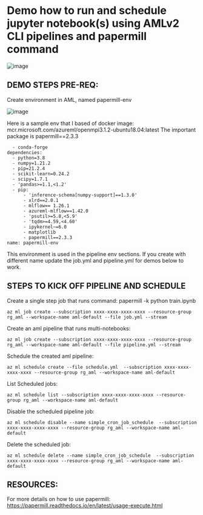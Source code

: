 # Demo how to run and schedule jupyter notebook(s) using AMLv2 CLI pipelines and papermill command

![image](https://user-images.githubusercontent.com/5873303/206207142-16ef62e7-d63e-4f71-b917-3f68d410a4ee.png)


## DEMO STEPS PRE-REQ:
Create environment in AML, named papermill-env

![image](https://user-images.githubusercontent.com/5873303/206250933-e9aa6db0-8f40-4db6-a9ce-8782e542e971.png)

Here is a sample env that I based of docker image: mcr.microsoft.com/azureml/openmpi3.1.2-ubuntu18.04:latest
The important package is papermill==2.3.3

```channels:
  - conda-forge
dependencies:
  - python=3.8
  - numpy=1.21.2
  - pip=21.2.4
  - scikit-learn=0.24.2
  - scipy=1.7.1
  - 'pandas>=1.1,<1.2'
  - pip:
      - 'inference-schema[numpy-support]==1.3.0'
      - xlrd==2.0.1
      - mlflow== 1.26.1
      - azureml-mlflow==1.42.0
      - 'psutil>=5.8,<5.9'
      - 'tqdm>=4.59,<4.60'
      - ipykernel~=6.0
      - matplotlib
      - papermill==2.3.3
name: papermill-env
```
This environment is used in the pipeline env sections. If you create with different name update the job.yml and pipeline.yml for demos below to work.

## STEPS TO KICK OFF PIPELINE AND SCHEDULE

Create a single step job that runs command: papermill -k python train.ipynb

```az ml job create --subscription xxxx-xxxx-xxxx-xxxx --resource-group rg_aml --workspace-name aml-default --file job.yml --stream```

Create an aml pipeline  that runs multi-notebooks:


```az ml job create --subscription xxxx-xxxx-xxxx-xxxx --resource-group rg_aml --workspace-name aml-default --file pipeline.yml --stream```

Schedule the created aml pipeline:

```az ml schedule create --file schedule.yml  --subscription xxxx-xxxx-xxxx-xxxx --resource-group rg_aml --workspace-name aml-default```

List Scheduled jobs:

```az ml schedule list --subscription xxxx-xxxx-xxxx-xxxx --resource-group rg_aml --workspace-name aml-default```

Disable the scheduled pipeline job:

```az ml schedule disable --name simple_cron_job_schedule  --subscription xxxx-xxxx-xxxx-xxxx --resource-group rg_aml --workspace-name aml-default ```

Delete the scheduled job:

```az ml schedule delete --name simple_cron_job_schedule  --subscription xxxx-xxxx-xxxx-xxxx --resource-group rg_aml --workspace-name aml-default ```

## RESOURCES:

For more details on how to use papermill:
https://papermill.readthedocs.io/en/latest/usage-execute.html
